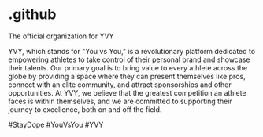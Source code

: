 # .github
The official organization for YVY

YVY, which stands for "You vs You," is a revolutionary platform dedicated to empowering athletes to take control of their personal brand and showcase their talents. Our primary goal is to bring value to every athlete across the globe by providing a space where they can present themselves like pros, connect with an elite community, and attract sponsorships and other opportunities. At YVY, we believe that the greatest competition an athlete faces is within themselves, and we are committed to supporting their journey to excellence, both on and off the field. 

#StayDope #YouVsYou #YVY
